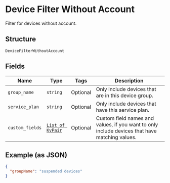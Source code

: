 
# Device Filter Without Account

Filter for devices without account.

## Structure

`DeviceFilterWithoutAccount`

## Fields

| Name | Type | Tags | Description |
|  --- | --- | --- | --- |
| `group_name` | `string` | Optional | Only include devices that are in this device group. |
| `service_plan` | `string` | Optional | Only include devices that have this service plan. |
| `custom_fields` | [`List of KvPair`](../../doc/models/kv-pair.md) | Optional | Custom field names and values, if you want to only include devices that have matching values. |

## Example (as JSON)

```json
{
  "groupName": "suspended devices"
}
```


